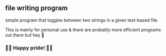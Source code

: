 ## file writing program

simple program that toggles between two strings in a given text-based file.

This is mainly for personal use & there are probably more efficient programs out there but hey 🤷

### 🏳️‍🌈 Happy pride! 🏳️‍⚧️